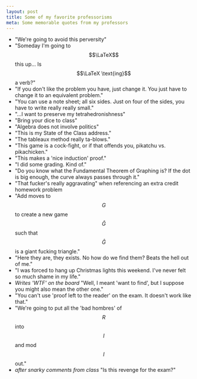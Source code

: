 ```yaml
---
layout: post
title: Some of my favorite professorisms
meta: Some memorable quotes from my professors
---
```


* "We're going to avoid this perversity"
* "Someday I'm going to $$\LaTeX$$ this up... Is $$\LaTeX \text{ing}$$ a verb?"
* "If you don't like the problem you have, just change it. You just have to change it to an equivalent problem."
* "You can use a note sheet; all six sides. Just on four of the sides, you have to write really really small."
* "...I want to preserve my tetrahedronishness"
* "Bring your dice to class"
* "Algebra does not involve politics"
* "This is my State of the Class address."
* "The tableaux method really ta-blows."
* "This game is a cock-fight, or if that offends you, pikatchu vs. pikachicken."
* "This makes a 'nice induction' proof."
* "I did some grading. Kind of."
* "Do you know what the Fundamental Theorem of Graphing is? If the dot is big enough, the curve always passes through it."
* "That fucker's really aggravating" when referencing an extra credit homework problem
* "Add moves to $$G$$ to create a new game $$\hat G$$ such that $$\hat G$$ is a giant fucking triangle."
* "Here they are, they exists. No how do we find them? Beats the hell out of me."
* "I was forced to hang up Christmas lights this weekend. I've never felt so much shame in my life."
* *Writes 'WTF' on the board* "Well, I meant 'want to find', but I suppose you might also mean the other one."
* "You can't use 'proof left to the reader' on the exam. It doesn't work like that."
* "We're going to put all the 'bad hombres' of $$R$$ into $$I$$ and mod $$I$$ out."
* *after snarky comments from class* "Is this revenge for the exam?"
